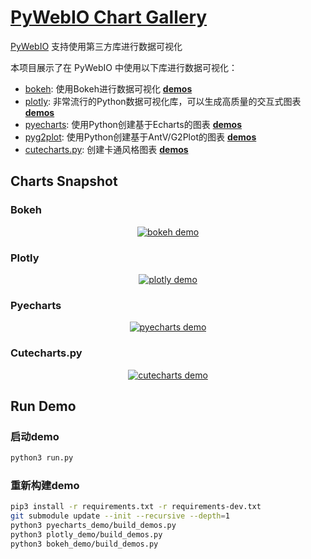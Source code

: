 # [PyWebIO Chart Gallery](https://github.com/wang0618/pywebio-chart-gallery)

[PyWebIO](https://github.com/wang0618/PyWebIO) 支持使用第三方库进行数据可视化

本项目展示了在 PyWebIO 中使用以下库进行数据可视化：

 - [bokeh](https://github.com/bokeh/bokeh): 使用Bokeh进行数据可视化 [**demos**](http://pywebio-charts.demo.wangweimin.site/?app=bokeh)
 - [plotly](https://github.com/plotly/plotly.py/): 非常流行的Python数据可视化库，可以生成高质量的交互式图表 [**demos**](http://pywebio-charts.demo.wangweimin.site/?app=plotly)
 - [pyecharts](https://github.com/pyecharts/pyecharts): 使用Python创建基于Echarts的图表 [**demos**](http://pywebio-charts.demo.wangweimin.site/?app=pyecharts)
 - [pyg2plot](https://github.com/hustcc/PyG2Plot): 使用Python创建基于AntV/G2Plot的图表 [**demos**](http://pywebio-charts.demo.wangweimin.site/?app=pyg2plot)
 - [cutecharts.py](https://github.com/cutecharts/cutecharts.py): 创建卡通风格图表 [**demos**](http://pywebio-charts.demo.wangweimin.site/?app=cutecharts)

## Charts Snapshot
### Bokeh

<p align="center">
    <a href="http://pywebio-charts.demo.wangweimin.site/?app=bokeh">
        <img src="https://raw.githubusercontent.com/wang0618/pywebio-chart-gallery/master/assets/bokeh.png" alt="bokeh demo"/>
    </a>
</p>

### Plotly

<p align="center">
    <a href="http://pywebio-charts.demo.wangweimin.site/?app=plotly">
        <img src="https://raw.githubusercontent.com/wang0618/pywebio-chart-gallery/master/assets/plotly.png" alt="plotly demo"/>
    </a>
</p>

### Pyecharts

<p align="center">
    <a href="http://pywebio-charts.demo.wangweimin.site/?app=pyecharts">
        <img src="https://raw.githubusercontent.com/wang0618/pywebio-chart-gallery/master/assets/pyecharts.gif" alt="pyecharts demo"/>
    </a>
</p>


### Cutecharts.py

<p align="center">
    <a href="http://pywebio-charts.demo.wangweimin.site/?app=cutecharts">
        <img src="https://raw.githubusercontent.com/wang0618/pywebio-chart-gallery/master/assets/cutecharts.png" alt="cutecharts demo"/>
    </a>
</p>


<div></div>

## Run Demo

### 启动demo

```bash
python3 run.py
```

### 重新构建demo

```bash
pip3 install -r requirements.txt -r requirements-dev.txt
git submodule update --init --recursive --depth=1
python3 pyecharts_demo/build_demos.py
python3 plotly_demo/build_demos.py
python3 bokeh_demo/build_demos.py
```
